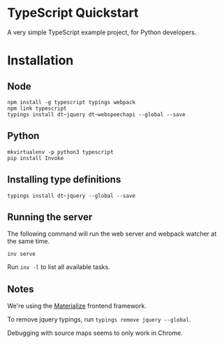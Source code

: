 # TypeScript Quickstart

A very simple TypeScript example project, for Python developers.

# Installation

## Node

```
npm install -g typescript typings webpack
npm link typescript
typings install dt~jquery dt~webspeechapi --global --save
```

## Python

```
mkvirtualenv -p python3 typescript
pip install Invoke
```

## Installing type definitions

```
typings install dt~jquery --global --save
```

## Running the server

The following command will run the web server and webpack watcher at the same time.

```
inv serve
```

Run `inv -l` to list all available tasks.

## Notes

We're using the [Materialize](http://materializecss.com/) frontend framework.

To remove jquery typings, run `typings remove jquery --global`.

Debugging with source maps seems to only work in Chrome.
